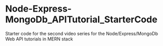 # Node-Express-MongoDb_APITutorial_StarterCode
Starter code for the second video series for the Node/Express/MongoDb Web API tutorials in MERN stack
